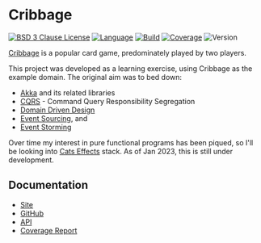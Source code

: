# Cribbage

[![BSD 3 Clause License](https://img.shields.io/github/license/nigeleke/cribbage?style=plastic)](https://github.com/nigeleke/cribbage/blob/master/LICENSE)
[![Language](https://img.shields.io/badge/language-Scala-blue.svg?style=plastic)](https://www.scala-lang.org)
[![Build](https://img.shields.io/github/actions/workflow/status/nigeleke/cribbage/acceptance.yml?style=plastic)](https://github.com/nigeleke/cribbage/actions/workflows/acceptance.yml)
[![Coverage](https://img.shields.io/badge/dynamic/xml?style=plastic&color=success&label=coverage&query=%28round%28%2Fscoverage%2F%40statement-rate%20%2B%20%2Fscoverage%2F%40branch-rate%29%20div%202%29&suffix=%20%25&url=https%3A%2F%2Fnigeleke.github.io%2Fcribbage%2Fcoverage%2Fscoverage.xml)](https://nigeleke.github.io/cribbage/coverage)
![Version](https://img.shields.io/github/v/tag/nigeleke/cribbage?style=plastic)

[Cribbage](https://en.wikipedia.org/wiki/Cribbage) is a popular card game, predominately played by two players.

This project was developed as a learning exercise, using Cribbage as the example domain. The original aim was to bed down:

  - [Akka](https://akka.io/) and its related libraries
  - [CQRS](https://martinfowler.com/bliki/CQRS.html) - Command Query Responsibility Segregation
  - [Domain Driven Design](https://martinfowler.com/tags/domain%20driven%20design.html) 
  - [Event Sourcing](https://martinfowler.com/eaaDev/EventSourcing.html), and
  - [Event Storming](https://www.eventstorming.com/)

Over time my interest in pure functional programs has been piqued, so I'll be looking into [Cats Effects](https://typelevel.org/cats-effect/) stack. As of Jan 2023, this is still under development.

## Documentation

* [Site](https://nigeleke.github.io/cribbage)
* [GitHub](https://github.com/nigeleke/cribbage)
* [API](https://nigeleke.github.io/cribbage/api/index.html)
* [Coverage Report](https://nigeleke.github.io/cribbage/coverage/index.html)
